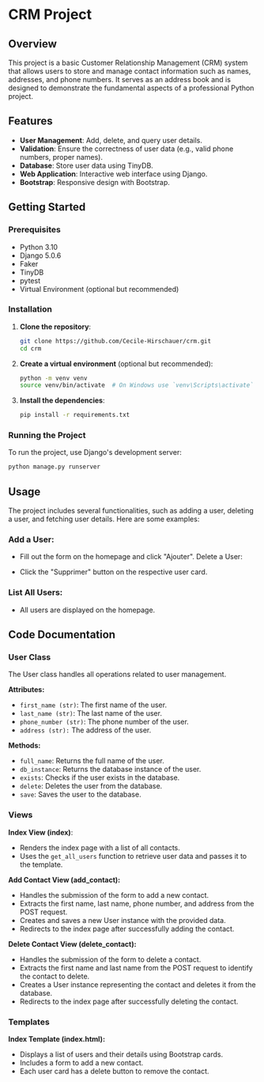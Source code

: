 # CRM Project

## Overview

This project is a basic Customer Relationship Management (CRM) system that allows users to store and manage contact information such as names, addresses, and phone numbers. It serves as an address book and is designed to demonstrate the fundamental aspects of a professional Python project.

## Features

- **User Management**: Add, delete, and query user details.
- **Validation**: Ensure the correctness of user data (e.g., valid phone numbers, proper names).
- **Database**: Store user data using TinyDB.
- **Web Application**: Interactive web interface using Django.
- **Bootstrap**: Responsive design with Bootstrap.


## Getting Started

### Prerequisites

- Python 3.10
- Django 5.0.6
- Faker
- TinyDB
- pytest
- Virtual Environment (optional but recommended)

### Installation

1. **Clone the repository**:

    ```sh
    git clone https://github.com/Cecile-Hirschauer/crm.git
    cd crm
    ```

2. **Create a virtual environment** (optional but recommended):

    ```sh
    python -m venv venv
    source venv/bin/activate  # On Windows use `venv\Scripts\activate`
    ```

3. **Install the dependencies**:

    ```sh
    pip install -r requirements.txt
    ```

### Running the Project

To run the project, use Django's development server:

```sh
python manage.py runserver
```

## Usage
The project includes several functionalities, such as adding a user, deleting a user, and fetching user details. Here are some examples:

### Add a User:

- Fill out the form on the homepage and click "Ajouter".
Delete a User:

- Click the "Supprimer" button on the respective user card.

### List All Users:
- All users are displayed on the homepage.

## Code Documentation
### User Class
The User class handles all operations related to user management.

**Attributes:**

- `first_name (str)`: The first name of the user.
- `last_name (str)`: The last name of the user.
- `phone_number (str)`: The phone number of the user.
- `address (str):` The address of the user.

**Methods:**

- `full_name`: Returns the full name of the user.
- `db_instance`: Returns the database instance of the user.
- `exists`: Checks if the user exists in the database.
- `delete`: Deletes the user from the database.
- `save`: Saves the user to the database.

### Views
**Index View (index)**:
* Renders the index page with a list of all contacts.
* Uses the `get_all_users` function to retrieve user data and passes it to the template.

**Add Contact View (add_contact):**

* Handles the submission of the form to add a new contact.
* Extracts the first name, last name, phone number, and address from the POST request.
* Creates and saves a new User instance with the provided data.
* Redirects to the index page after successfully adding the contact.

**Delete Contact View (delete_contact):**
* Handles the submission of the form to delete a contact.
* Extracts the first name and last name from the POST request to identify the contact to delete.
* Creates a User instance representing the contact and deletes it from the database.
* Redirects to the index page after successfully deleting the contact.

### Templates
**Index Template (index.html):**

- Displays a list of users and their details using Bootstrap cards.
- Includes a form to add a new contact.
- Each user card has a delete button to remove the contact.